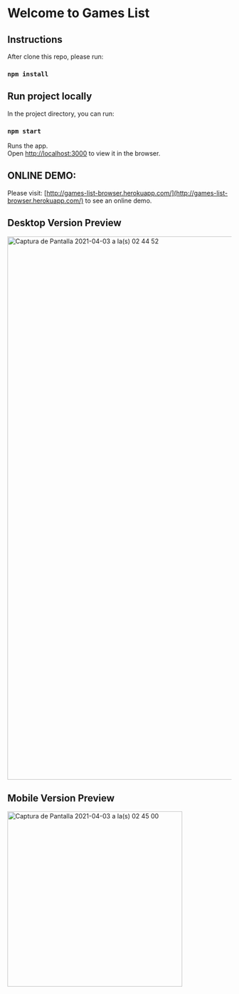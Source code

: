 # Welcome to Games List

## Instructions
After clone this repo, please run:

### `npm install`


## Run project locally
In the project directory, you can run:

### `npm start`

Runs the app.\
Open [http://localhost:3000](http://localhost:3000) to view it in the browser.


## ONLINE DEMO:

Please visit: [http://games-list-browser.herokuapp.com/](http://games-list-browser.herokuapp.com/) to see an online demo.

## Desktop Version Preview
<img width="1218" alt="Captura de Pantalla 2021-04-03 a la(s) 02 44 52" src="https://user-images.githubusercontent.com/7572859/113469814-0563e400-9427-11eb-9d47-068c8223f6ce.png">

## Mobile Version Preview
<img width="393" alt="Captura de Pantalla 2021-04-03 a la(s) 02 45 00" src="https://user-images.githubusercontent.com/7572859/113469825-1280d300-9427-11eb-8686-16e74aec8e5c.png">

